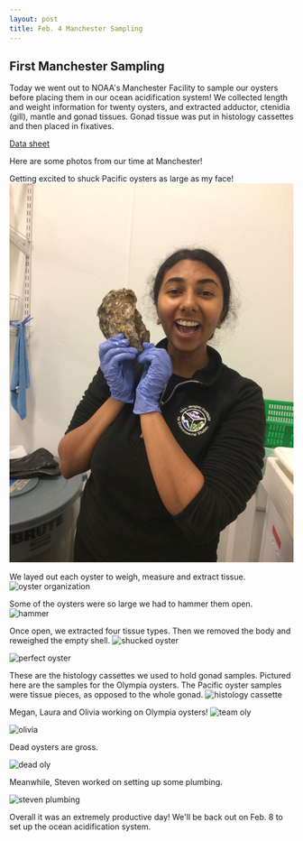 ```yaml
---
layout: post
title: Feb. 4 Manchester Sampling
---
```


## First Manchester Sampling

Today we went out to NOAA's Manchester Facility to sample our oysters before placing them in our ocean acidification system! We collected length and weight information for twenty oysters, and extracted adductor, ctenidia (gill), mantle and gonad tissues. Gonad tissue was put in histology cassettes and then placed in fixatives. 

[Data sheet](https://github.com/RobertsLab/project-oyster-oa/blob/master/data/Manchester/2017-Adult-Gigas-Tissue-Sampling/20170204-GigasTissueSamplingInformation.csv)

Here are some photos from our time at Manchester!

Getting excited to shuck Pacific oysters as large as my face!
![large oyster](https://raw.githubusercontent.com/RobertsLab/project-oyster-oa/master/images/Manchester/2017-02-04-Oyster-Sampling/largeoyster.JPG)

We layed out each oyster to weigh, measure and extract tissue.
![oyster organization](https://raw.githubusercontent.com/RobertsLab/project-oyster-oa/master/images/Manchester/2017-02-04-Oyster-Sampling/2-4-sampling/organizingpacific.jpg)

Some of the oysters were so large we had to hammer them open.
![hammer](https://raw.githubusercontent.com/RobertsLab/project-oyster-oa/master/images/Manchester/2017-02-04-Oyster-Sampling/2-4-sampling/hammer.jpg)

Once open, we extracted four tissue types. Then we removed the body and reweighed the empty shell.
![shucked oyster](https://raw.githubusercontent.com/RobertsLab/project-oyster-oa/master/images/Manchester/2017-02-04-Oyster-Sampling/2-4-sampling/shuckingpacific.jpg)

![perfect oyster](https://raw.githubusercontent.com/RobertsLab/project-oyster-oa/master/images/Manchester/2017-02-04-Oyster-Sampling/2-4-sampling/perfectoyster.jpg)

These are the histology cassettes we used to hold gonad samples. Pictured here are the samples for the Olympia oysters. The Pacific oyster samples were tissue pieces, as opposed to the whole gonad.
![histology cassette](https://raw.githubusercontent.com/RobertsLab/project-oyster-oa/master/images/Manchester/2017-02-04-Oyster-Sampling/2-4-sampling/histology.jpg)

Megan, Laura and Olivia working on Olympia oysters!
![team oly](https://raw.githubusercontent.com/RobertsLab/project-oyster-oa/master/images/Manchester/2017-02-04-Oyster-Sampling/2-4-sampling/teamoly.jpg)

![olivia](https://raw.githubusercontent.com/RobertsLab/project-oyster-oa/master/images/Manchester/2017-02-04-Oyster-Sampling/2-4-sampling/olivia.jpg)

Dead oysters are gross.

![dead oly](https://raw.githubusercontent.com/RobertsLab/project-oyster-oa/master/images/Manchester/2017-02-04-Oyster-Sampling/2-4-sampling/deadoly.jpg)

Meanwhile, Steven worked on setting up some plumbing.

![steven plumbing](https://raw.githubusercontent.com/RobertsLab/project-oyster-oa/master/images/2-4-sampling/Manchester/2017-02-04-Oyster-Sampling/stevenplumbing.jpg)

Overall it was an extremely productive day! We'll be back out on Feb. 8 to set up the ocean acidification system.
